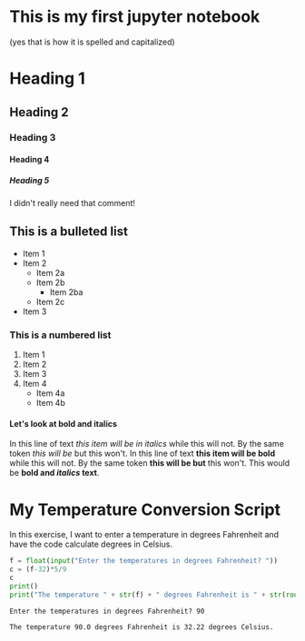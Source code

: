 
# This is my first jupyter notebook
(yes that is how it is spelled and capitalized)


# Heading 1
## Heading 2
### Heading 3
#### Heading 4
##### Heading 5
I didn't really need that comment!

## This is a bulleted list
* Item 1
* Item 2
    * Item 2a
    * Item 2b
        * Item 2ba
    * Item 2c
* Item 3

### This is a numbered list
1. Item 1
2. Item 2
7. Item 3
15. Item 4
    * Item 4a
    * Item 4b

#### Let's look at bold and italics
In this line of text *this item will be in italics* while this will not. By the same token _this will be_ but this won't. In this line of text **this item will be bold** while this will not. By the same token __this will be but__ this won't. This would be **bold and *italics* text**.

# My Temperature Conversion Script
In this exercise, I want to enter a temperature in degrees Fahrenheit and have the code calculate degrees in Celsius.


```python
f = float(input("Enter the temperatures in degrees Fahrenheit? "))
c = (f-32)*5/9
c
print()
print("The temperature " + str(f) + " degrees Fahrenheit is " + str(round((c),2)) + " degrees Celsius.")
```

    Enter the temperatures in degrees Fahrenheit? 90
    
    The temperature 90.0 degrees Fahrenheit is 32.22 degrees Celsius.
    


```python

```
